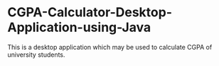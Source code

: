 # CGPA-Calculator-Desktop-Application-using-Java
This is a desktop application which may be used to calculate CGPA of university students.
